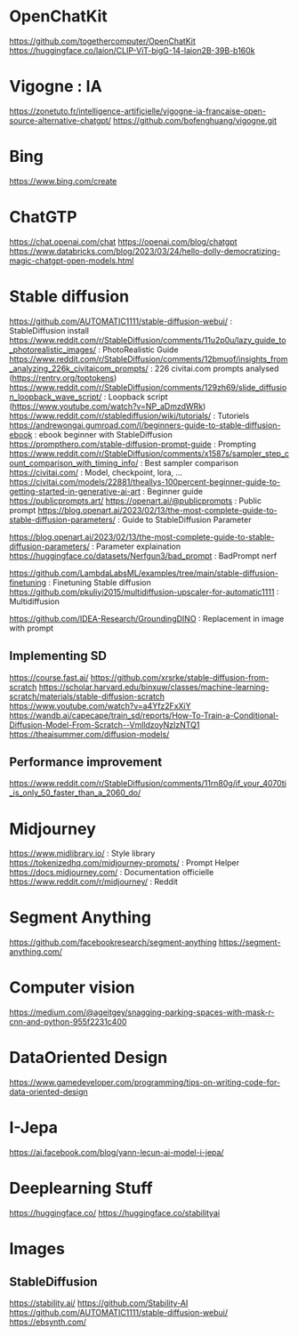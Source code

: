 # OpenChatKit
https://github.com/togethercomputer/OpenChatKit
https://huggingface.co/laion/CLIP-ViT-bigG-14-laion2B-39B-b160k

 # Vigogne : IA
 https://zonetuto.fr/intelligence-artificielle/vigogne-ia-francaise-open-source-alternative-chatgpt/
 https://github.com/bofenghuang/vigogne.git

# Bing
https://www.bing.com/create

# ChatGTP
https://chat.openai.com/chat
https://openai.com/blog/chatgpt
https://www.databricks.com/blog/2023/03/24/hello-dolly-democratizing-magic-chatgpt-open-models.html


# Stable diffusion
https://github.com/AUTOMATIC1111/stable-diffusion-webui/ : StableDiffusion install
https://www.reddit.com/r/StableDiffusion/comments/11u2p0u/lazy_guide_to_photorealistic_images/ : PhotoRealistic Guide
https://www.reddit.com/r/StableDiffusion/comments/12bmuof/insights_from_analyzing_226k_civitaicom_prompts/ : 226 civitai.com prompts analysed (https://rentry.org/toptokens)
https://www.reddit.com/r/StableDiffusion/comments/129zh69/slide_diffusion_loopback_wave_script/ : Loopback script (https://www.youtube.com/watch?v=NP_aDmzdWRk)
https://www.reddit.com/r/stablediffusion/wiki/tutorials/ : Tutoriels
https://andrewongai.gumroad.com/l/beginners-guide-to-stable-diffusion-ebook : ebook beginner with StableDiffusion
https://prompthero.com/stable-diffusion-prompt-guide : Prompting
https://www.reddit.com/r/StableDiffusion/comments/x1587s/sampler_step_count_comparison_with_timing_info/ : Best sampler comparison
https://civitai.com/ : Model, checkpoint, lora, ...
https://civitai.com/models/22881/theallys-100percent-beginner-guide-to-getting-started-in-generative-ai-art : Beginner guide
https://publicprompts.art/ https://openart.ai/@publicprompts : Public prompt
https://blog.openart.ai/2023/02/13/the-most-complete-guide-to-stable-diffusion-parameters/ : Guide to StableDiffusion Parameter

https://blog.openart.ai/2023/02/13/the-most-complete-guide-to-stable-diffusion-parameters/ : Parameter explaination
https://huggingface.co/datasets/Nerfgun3/bad_prompt : BadPrompt nerf

https://github.com/LambdaLabsML/examples/tree/main/stable-diffusion-finetuning : Finetuning Stable diffusion
https://github.com/pkuliyi2015/multidiffusion-upscaler-for-automatic1111 : Multidiffusion

https://github.com/IDEA-Research/GroundingDINO : Replacement in image with prompt

## Implementing SD
https://course.fast.ai/
https://github.com/xrsrke/stable-diffusion-from-scratch
https://scholar.harvard.edu/binxuw/classes/machine-learning-scratch/materials/stable-diffusion-scratch
https://www.youtube.com/watch?v=a4Yfz2FxXiY
https://wandb.ai/capecape/train_sd/reports/How-To-Train-a-Conditional-Diffusion-Model-From-Scratch--VmlldzoyNzIzNTQ1
https://theaisummer.com/diffusion-models/

## Performance improvement
https://www.reddit.com/r/StableDiffusion/comments/11rn80g/if_your_4070ti_is_only_50_faster_than_a_2060_do/ 


# Midjourney
https://www.midlibrary.io/ : Style library
https://tokenizedhq.com/midjourney-prompts/ : Prompt Helper
https://docs.midjourney.com/ : Documentation officielle
https://www.reddit.com/r/midjourney/ : Reddit

# Segment Anything
https://github.com/facebookresearch/segment-anything
https://segment-anything.com/

# Computer vision
https://medium.com/@ageitgey/snagging-parking-spaces-with-mask-r-cnn-and-python-955f2231c400

# DataOriented Design
https://www.gamedeveloper.com/programming/tips-on-writing-code-for-data-oriented-design

# I-Jepa
https://ai.facebook.com/blog/yann-lecun-ai-model-i-jepa/

# Deeplearning Stuff

https://huggingface.co/
https://huggingface.co/stabilityai

# Images
## StableDiffusion

 https://stability.ai/
 https://github.com/Stability-AI
 https://github.com/AUTOMATIC1111/stable-diffusion-webui/
 https://ebsynth.com/
 
